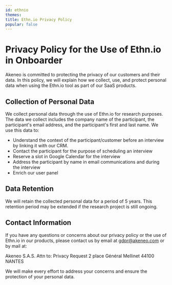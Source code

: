 ```yaml
---
id: ethnio
themes: 
title: Ethn.io Privacy Policy
popular: false
---
```


# Privacy Policy for the Use of Ethn.io in Onboarder

Akeneo is committed to protecting the privacy of our customers and their data. In this policy, we will explain how we collect, use, and protect personal data when using the Ethn.io tool as part of our SaaS products.

## Collection of Personal Data

We collect personal data through the use of Ethn.io for research purposes. The data we collect includes the company name of the participant, the participant's email address, and the participant's first and last name. We use this data to:

- Understand the context of the participant/customer before an interview by linking it with our CRM.
- Contact the participant for the purpose of scheduling an interview
- Reserve a slot in Google Calendar for the interview
- Address the participant by name in email communications and during the interview
- Enrich our user panel

## Data Retention

We will retain the collected personal data for a period of 5 years. This retention period may be extended if the research project is still ongoing.

## Contact Information

If you have any questions or concerns about our privacy policy or the use of Ethn.io in our products, please contact us by email at [gdpr@akeneo.com](mailto:gdpr@akeneo.com) or by mail at:

Akeneo S.A.S.
Attn to: Privacy Request
2 place Général Mellinet
44100 NANTES

We will make every effort to address your concerns and ensure the protection of your personal data.